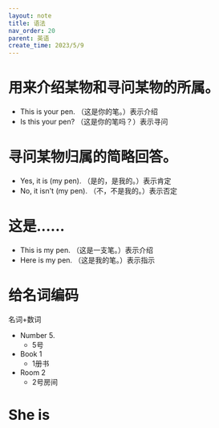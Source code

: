 ```yaml
---
layout: note
title: 语法
nav_order: 20
parent: 英语
create_time: 2023/5/9
---
```


# 用来介绍某物和寻问某物的所属。

- This is your pen. （这是你的笔。）表示介绍
- Is this your pen? （这是你的笔吗？）表示寻问

# 寻问某物归属的简略回答。

- Yes, it is (my pen). （是的，是我的。）表示肯定
- No, it isn't (my pen). （不，不是我的。）表示否定

# 这是......

- This is my pen. （这是一支笔。）表示介绍
- Here is my pen. （这是我的笔。）表示指示

# 给名词编码

名词+数词

- Number 5.
  - 5号
- Book 1
  - 1册书
- Room 2
  - 2号房间

# She is 
